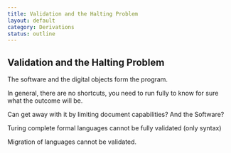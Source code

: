 ```yaml
---
title: Validation and the Halting Problem
layout: default
category: Derivations
status: outline
---
```


Validation and the Halting Problem
----------------------------------
The software and the digital objects form the program.

In general, there are no shortcuts, you need to run fully to know for sure what the outcome will be.

Can get away with it by limiting document capabilities? And the Software?

Turing complete formal languages cannot be fully validated (only syntax)

Migration of languages cannot be validated.


